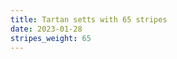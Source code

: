 ```yaml
---
title: Tartan setts with 65 stripes
date: 2023-01-28
stripes_weight: 65
---
```

<no value>

<no value>